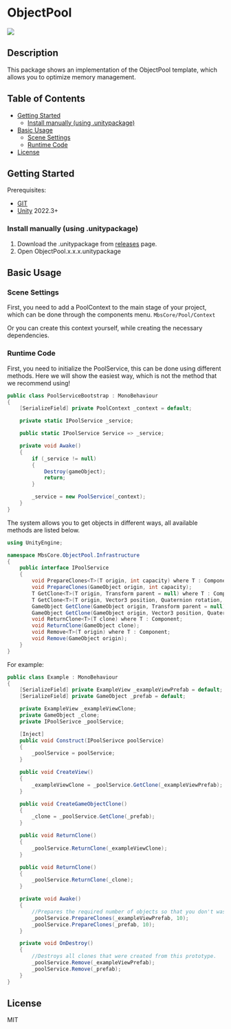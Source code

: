 # ObjectPool
![](https://img.shields.io/badge/unity-2022.3+-000.svg)

## Description
This package shows an implementation of the ObjectPool template, which allows you to optimize memory management.

## Table of Contents
- [Getting Started](#Getting-Started)
    - [Install manually (using .unitypackage)](#Install-manually-(using-.unitypackage))
- [Basic Usage](#Basic-Usage)
    - [Scene Settings](#Scene-Settings)
    - [Runtime Code](#Runtime-Code)
- [License](#License)

## Getting Started
Prerequisites:
- [GIT](https://git-scm.com/downloads)
- [Unity](https://unity.com/releases/editor/archive) 2022.3+

### Install manually (using .unitypackage)
1. Download the .unitypackage from [releases](https://github.com/DanilChizhikov/Localization/releases/) page.
2. Open ObjectPool.x.x.x.unitypackage

## Basic Usage

### Scene Settings
First, you need to add a PoolContext to the main stage of your project, which can be done through the components menu.
`MbsCore/Pool/Context`

Or you can create this context yourself, while creating the necessary dependencies.

### Runtime Code
First, you need to initialize the PoolService, this can be done using different methods.
Here we will show the easiest way, which is not the method that we recommend using!
```csharp
public class PoolServiceBootstrap : MonoBehaviour
{
    [SerializeField] private PoolContext _context = default;

    private static IPoolService _service;

    public static IPoolService Service => _service;

    private void Awake()
    {
        if (_service != null)
        {
            Destroy(gameObject);
            return;
        }

        _service = new PoolService(_context);
    }
}
```

The system allows you to get objects in different ways, all available methods are listed below.
```csharp
using UnityEngine;

namespace MbsCore.ObjectPool.Infrastructure
{
    public interface IPoolService
    {
        void PrepareClones<T>(T origin, int capacity) where T : Component;
        void PrepareClones(GameObject origin, int capacity);
        T GetClone<T>(T origin, Transform parent = null) where T : Component;
        T GetClone<T>(T origin, Vector3 position, Quaternion rotation, Transform parent = null) where T : Component;
        GameObject GetClone(GameObject origin, Transform parent = null);
        GameObject GetClone(GameObject origin, Vector3 position, Quaternion rotation, Transform parent = null);
        void ReturnClone<T>(T clone) where T : Component;
        void ReturnClone(GameObject clone);
        void Remove<T>(T origin) where T : Component;
        void Remove(GameObject origin);
    }
}
```

For example:
```csharp
public class Example : MonoBehaviour
{
    [SerializeField] private ExampleView _exampleViewPrefab = default;
    [SerializeField] private GameObject _prefab = default;

    private ExampleView _exampleViewClone;
    private GameObject _clone;
    private IPoolSerivce _poolService;

    [Inject]
    public void Construct(IPoolSerivce poolService)
    {
        _poolService = poolService;
    }

    public void CreateView()
    {
        _exampleViewClone = _poolService.GetClone(_exampleViewPrefab);
    }

    public void CreateGameObjectClone()
    {
        _clone = _poolService.GetClone(_prefab);
    }

    public void ReturnClone()
    {
        _poolService.ReturnClone(_exampleViewClone);
    }

    public void ReturnClone()
    {
        _poolService.ReturnClone(_clone);
    }

    private void Awake()
    {
        //Prepares the required number of objects so that you don't waste time creating them in the future.
        _poolService.PrepareClones(_exampleViewPrefab, 10);
        _poolService.PrepareClones(_prefab, 10);
    }

    private void OnDestroy()
    {
        //Destroys all clones that were created from this prototype.
        _poolService.Remove(_exampleViewPrefab);
        _poolService.Remove(_prefab);
    }
}
```

## License

MIT